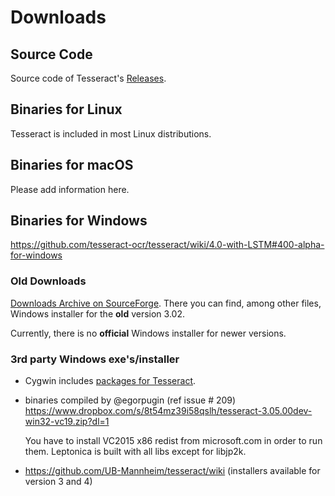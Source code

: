 # Downloads

## Source Code

Source code of Tesseract's [Releases](https://github.com/tesseract-ocr/tesseract/releases).

## Binaries for Linux

Tesseract is included in most Linux distributions.

## Binaries for macOS

Please add information here.

## Binaries for Windows

https://github.com/tesseract-ocr/tesseract/wiki/4.0-with-LSTM#400-alpha-for-windows

### Old Downloads

[Downloads Archive on SourceForge](http://sourceforge.net/projects/tesseract-ocr-alt/files/).
There you can find, among other files, Windows installer for the **old** version 3.02. 

Currently, there is no **official** Windows installer for newer versions.

### 3rd party Windows exe's/installer

  * Cygwin includes [packages for Tesseract](https://cygwin.com/cgi-bin2/package-grep.cgi?grep=tesseract&arch=x86_64).

  * binaries compiled by @egorpugin (ref issue # 209)
    https://www.dropbox.com/s/8t54mz39i58qslh/tesseract-3.05.00dev-win32-vc19.zip?dl=1

    You have to install VC2015 x86 redist from microsoft.com in order to run them.
    Leptonica is built with all libs except for libjp2k.

  * https://github.com/UB-Mannheim/tesseract/wiki (installers available for version 3 and 4)
